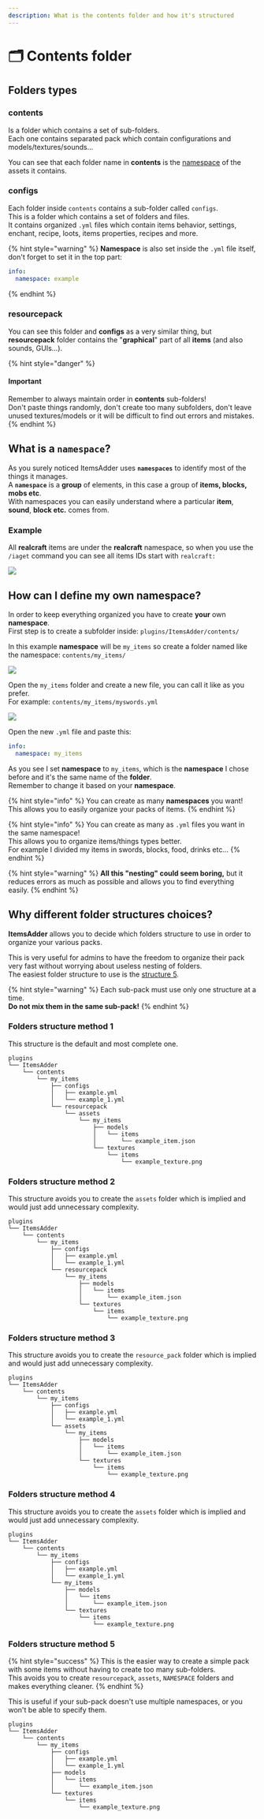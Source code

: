 ```yaml
---
description: What is the contents folder and how it's structured
---
```


# 🗂 Contents folder

## Folders types

### contents

Is a folder which contains a set of sub-folders.\
Each one contains separated pack which contain configurations and models/textures/sounds...

You can see that each folder name in **contents** is the [namespace](broken-reference) of the assets it contains.

### configs

Each folder inside `contents` contains a sub-folder called `configs`.\
This is a folder which contains a set of folders and files.\
It contains organized `.yml` files which contain items behavior, settings, enchant, recipe, loots, items properties, recipes and more.

{% hint style="warning" %}
**Namespace** is also set inside the `.yml` file itself, don't forget to set it in the top part:

```yaml
info:
  namespace: example
```
{% endhint %}

### resourcepack

You can see this folder and **configs** as a very similar thing, but **resourcepack** folder contains the "**graphical**" part of all **items** (and also sounds, GUIs...).

{% hint style="danger" %}
#### **Important**

Remember to always maintain order in **contents** sub-folders!\
Don't paste things randomly, don't create too many subfolders, don't leave unused textures/models or it will be difficult to find out errors and mistakes.
{% endhint %}

## What is a `namespace`?

As you surely noticed ItemsAdder uses **`namespaces`** to identify most of the things it manages.\
A **`namespace`** is a **group** of elements, in this case a group of **items, blocks, mobs etc**.\
With namespaces you can easily understand where a particular **item**, **sound**, **block etc.** comes from.

### Example

All **realcraft** items are under the **realcraft** namespace, so when you use the `/iaget` command you can see all items IDs start with `realcraft:`

![](../../.gitbook/assets/image.png)

## How can I define my own namespace?

In order to keep everything organized you have to create **your** own **namespace**.\
First step is to create a subfolder inside: `plugins/ItemsAdder/contents/`

In this example **namespace** will be `my_items` so create a folder named like the namespace: `contents/my_items/`

![](../../.gitbook/assets/my\_items\_namespace.png)

Open the `my_items` folder and create a new file, you can call it like as you prefer.\
For example: `contents/my_items/myswords.yml`

![](../../.gitbook/assets/my\_swords\_yml.png)

Open the new `.yml` file and paste this:

```yaml
info:
  namespace: my_items
```

As you see I set **namespace** to `my_items`, which is the **namespace** I chose before and it's the same name of the **folder**. \
Remember to change it based on your **namespace**.

{% hint style="info" %}
You can create as many **namespaces** you want! \
This allows you to easily organize your packs of items.
{% endhint %}

{% hint style="info" %}
You can create as many as `.yml` files you want in the same namespace!\
This allows you to organize items/things types better.\
For example I divided my items in swords, blocks, food, drinks etc...
{% endhint %}

{% hint style="warning" %}
**All this "nesting" could seem boring,** but it reduces errors as much as possible and allows you to find everything easily.
{% endhint %}

## Why different folder structures choices?

**ItemsAdder** allows you to decide which folders structure to use in order to organize your various packs.

This is very useful for admins to have the freedom to organize their pack very fast without worrying about useless nesting of folders. \
The easiest folder structure to use is the [structure 5](configs-and-resourcepack.md#folders-structure-method-5).

{% hint style="warning" %}
Each sub-pack must use only one structure at a time.\
**Do not mix them in the same sub-pack!**
{% endhint %}

### Folders structure method 1

This structure is the default and most complete one.

```
plugins
└── ItemsAdder
    └── contents
        └── my_items
            ├── configs
            │   ├── example.yml
            │   └── example_1.yml
            └── resourcepack
                └── assets
                    └── my_items
                        ├── models
                        │   └── items
                        │       └── example_item.json
                        └── textures
                            └── items
                                └── example_texture.png
```

### Folders structure method 2

This structure avoids you to create the `assets` folder which is implied and would just add unnecessary complexity.

```
plugins
└── ItemsAdder
    └── contents
        └── my_items
            ├── configs
            │   ├── example.yml
            │   └── example_1.yml
            └── resourcepack
                └── my_items
                    ├── models
                    │   └── items
                    │       └── example_item.json
                    └── textures
                        └── items
                            └── example_texture.png
```

### Folders structure method 3

This structure avoids you to create the `resource_pack` folder which is implied and would just add unnecessary complexity.

```
plugins
└── ItemsAdder
    └── contents
        └── my_items
            ├── configs
            │   ├── example.yml
            │   └── example_1.yml
            └── assets
                └── my_items
                    ├── models
                    │   └── items
                    │       └── example_item.json
                    └── textures
                        └── items
                            └── example_texture.png
```

### Folders structure method 4

This structure avoids you to create the `assets` folder which is implied and would just add unnecessary complexity.

```
plugins
└── ItemsAdder
    └── contents
        └── my_items
            ├── configs
            │   ├── example.yml
            │   └── example_1.yml
            └── my_items
                ├── models
                │   └── items
                │       └── example_item.json
                └── textures
                    └── items
                        └── example_texture.png
```

### Folders structure method 5

{% hint style="success" %}
This is the easier way to create a simple pack with some items without having to create too many sub-folders.\
This avoids you to create `resourcepack`, `assets`, `NAMESPACE` folders and makes everything cleaner.
{% endhint %}

This is useful if your sub-pack doesn't use multiple namespaces, or you won't be able to specify them.

```
plugins
└── ItemsAdder
    └── contents
        └── my_items
            ├── configs
            │   ├── example.yml
            │   └── example_1.yml
            ├── models
            │   └── items
            │       └── example_item.json
            └── textures
                └── items
                    └── example_texture.png
```
